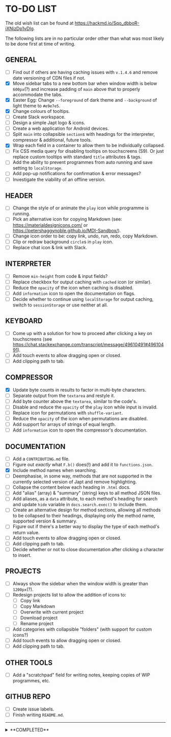 # TO-DO LIST
The old wish list can be found at https://hackmd.io/Sqo_dbboR-iXNizDp1vDlg.

The following lists are in no particular order other than what was most likely to be done first at time of writing.

## GENERAL
- [ ] Find out if others are having caching issues with `v.1.4.6` and remove date versioning of CDN files if not.
- [x] Move sidebar tabs to a new bottom bar when window width is below `600px`(?) and increase padding of `main` above that to properly accommodate the tabs.
- [x] Easter Egg: Change `--foreground` of dark theme and `--background` of light theme to `#e9e7e5`.
- [x] Change colours of tooltips.
- [ ] Create Slack workspace.
- [ ] Design a simple Japt logo & icons.
- [ ] Create a web application for Android devices.
- [ ] Split `main` into collapsible `section`s with headings for the interpreter, compressor & additional, future tools.
- [x] Wrap each field in a container to allow them to be individually collapsed.
- [ ] Fix CSS media query for disabling tooltips on touchscreens (S9). Or just replace custom tooltips with standard `title` attributes & tags.
- [ ] Add the ability to prevent programmes from auto running and save setting to `localStorage`.
- [ ] Add pop-up notifications for confirmation & error messages?
- [ ] Investigate the viability of an offline version.

## HEADER
- [ ] Change the style of or animate the `play` icon while programme is running.
- [ ] Pick an alternative icon for copying Markdown (see: https://materialdesignicons.com/ or https://petershaggynoble.github.io/MDI-Sandbox/).
- [ ] Change icon order to be: copy link, undo, run, redo, copy Markdown.
- [ ] Clip or redraw background `circle`s in `play` icon.
- [ ] Replace chat icon & link with Slack.

## INTERPRETER
- [ ] Remove `min-height` from code & input fields?
- [ ] Replace checkbox for output caching with `cached` icon (or similar).
- [ ] Reduce the `opacity` of the icon when caching is disabled.
- [ ] Add `information` icon to open the documentation on flags.
- [ ] Decide whether to continue using `localStorage` for output caching, switch to `sessionStorage` or use neither at all.

## KEYBOARD
- [ ] Come up with a solution for how to proceed after clicking a key on touchscreens (see https://chat.stackexchange.com/transcript/message/49610491#49610491).
- [ ] Add touch events to allow dragging open or closed.
- [ ] Add clipping path to tab.

## COMPRESSOR
- [x] Update byte counts in results to factor in multi-byte characters.
- [ ] Separate output from the `textarea` and restyle it.
- [ ] Add byte counter above the `textarea`, similar to the code's.
- [ ] Disable and reduce the `opacity` of the `play` icon while input is invalid.
- [ ] Replace icon for permutations with `shuffle-variant`.
- [ ] Reduce the `opacity` of the icon when permutations are disabled.
- [ ] Add support for arrays of strings of equal length.
- [ ] Add `information` icon to open the compressor's documentation.

## DOCUMENTATION
- [ ] Add a `CONTRIBUTING.md` file.
- [ ] Figure out *exactly* what `F.b()` does(!) and add it to `functions.json`.
- [x] Include method names when searching.
- [ ] Deemphasise, in some way, methods that are not supported in the currently selected version of Japt and remove highlighting.
- [ ] Collapse the content below each heading in `.html` docs.
- [ ] Add "alias" (array) & "summary" (string) keys to all method JSON files.
- [ ] Add aliases, as a `data` attribute, to each method's heading for search and update `hide` variable in `docs.search.exec()` to include them.
- [ ] Create an alternative design for method sections, allowing all methods to be collapsed to their headings, displaying only the method name, supported version & summary.
- [ ] Figure out if there's a better way to display the type of each method's return value.
- [ ] Add touch events to allow dragging open or closed.
- [ ] Add clipping path to tab.
- [ ] Decide whether or not to close documentation after clicking a character to insert.

## PROJECTS
- [ ] Always show the sidebar when the window width is greater than `1200px`(?).
- [ ] Redesign projects list to allow the addition of icons to:
  - [ ] Copy link
  - [ ] Copy Markdown
  - [ ] Overwrite with current project
  - [ ] Download project
  - [ ] Rename project
- [ ] Add categories with collapsible "folders" (with support for custom icons?)
- [ ] Add touch events to allow dragging open or closed.
- [ ] Add clipping path to tab.

## OTHER TOOLS
- [ ] Add a "scratchpad" field for writing notes, keeping copies of WIP programmes, etc.

## GITHUB REPO
- [ ] Create issue labels.
- [ ] Finish writing `README.md`.

---
<details>
<summary>**COMPLETED**</summary>
	
### GENERAL
- [x] Hide tooltips for `:active` icons.
- [x] Add `notranslate` `meta` tag for Google.

### HEADER
- [x] Move `undo` & `redo` to header.

### INTERPRETER
- [x] Move flags field from header.

### DOCUMENTATION
- [x] Don't include object names in method names. Instead, wrap the first character in each section's title in `<code>` tags.
- [x] Highlight which methods are and are not supported in the currently selected version of Japt.
- [x] Change the colour used in `text-decoration` for links.

### PROJECTS
- [x] Change wording of import & export icons to upload & download.
</details>